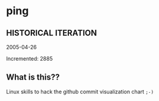 # ping

## HISTORICAL ITERATION
2005-04-26

Incremented: 2885

## What is this?? 
Linux skills to hack the github commit visualization chart `;-)`
